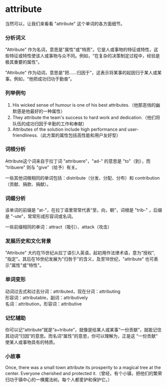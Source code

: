 # attribute

当然可以，让我们来看看 "attribute" 这个单词的各方面细节。

  

### 分析词义

  

"Attribute" 作为名词，意思是"属性"或"特质"。它是人或事物的特征或特性，这些特征或特性使该人或事物与众不同。例如，“在复杂的决策制定过程中，经验是极其重要的属性”。

  

"Attribute" 作为动词，意思是"把……归因于"，这表示将某事的起因归于某人或某事。例如，“他把成功归功于勤奋”。

  

### 列举例句

  

1.  His wicked sense of humour is one of his best attributes.（他那恶俏的幽默感是他最好的一种属性）
2.  They attribute the team's success to hard work and dedication.（他们将队伍的成功归因于辛勤的工作和奉献）
3.  Attributes of the solution include high performance and user-friendliness.（此方案的属性包括高性能和用户友好型）

  

### 词根分析

  

Attribute这个词来自于拉丁词 "attribuere"，"ad-" 的意思是 "to"（到），而 "tribuere" 则与 "give"（给予）有关。

  

一些其他词根相同的单词包括：distribute（分发、分配、分布）和 contribution（贡献、捐款、捐献）。

  

### 词缀分析

  

该单词的前缀是 "at-"，在拉丁语里常常代表“至，向，朝”，词根是 "trib-" ，后缀是 "-ute"，常常形成形容词或名词。

  

一些前缀相同的单词：attract（吸引）、attack（攻击）

  

### 发展历史和文化背景

  

"Attribute" 大约在15世纪从拉丁语引入英语，起初用作法律术语，意为"授权", "指定"。其后在16世纪发展为"归咎于"的含义，及至18世纪，"attribute" 也可表示"属性"或"特性"。

  

### 单词变形

  

动词过去式和过去分词：attributed，现在分词：attributing  
形容词：attributable，副词：attributively  
名词：attribution，形容词：attributive

  

### 记忆辅助

  

你可以记“attribute”就是“a+tribute”，就像是给某人或某事“一份贡献”，就能记住其动词“归因”的意思。而名词“属性”的意思，你可以理解为，正是这 “一份贡献“ 使某人或事物具有的特质。

  

### 小故事

  

Once, there was a small town attribute its prosperity to a magical tree at the center. Everyone cherished and protected it.（曾经，有个小镇，把他们的繁荣归功于镇中心的一棵魔法树。每个人都爱护和保护它。）
